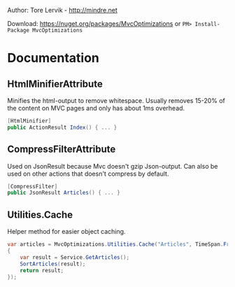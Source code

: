 Author: Tore Lervik - http://mindre.net

Download: https://nuget.org/packages/MvcOptimizations or ```PM> Install-Package MvcOptimizations```

# Documentation

## HtmlMinifierAttribute

Minifies the html-output to remove whitespace. Usually removes 15-20% of the content on MVC pages and only has about 1ms overhead.

```csharp
[HtmlMinifier]
public ActionResult Index() { ... }
```


## CompressFilterAttribute

Used on JsonResult because Mvc doesn't gzip Json-output. Can also be used on other actions that doesn't compress by default.

```csharp
[CompressFilter]
public JsonResult Articles() { ... }
```


## Utilities.Cache

Helper method for easier object caching.

```csharp
var articles = MvcOptimizations.Utilities.Cache("Articles", TimeSpan.FromMinutes(10), () =>
{
    var result = Service.GetArticles();
    SortArticles(result);
    return result;
});
```
